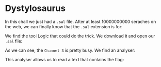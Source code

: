 

# Dystylosaurus



In this chall we just had a `.sal` file. After at least 10000000000 seraches on the web, we can finally know that the `.sal` extension is for:



We find the tool [Logic](https://www.saleae.com/) that could do the trick. We download it and open our `.sal` file:



As we can see, the `Channel 3` is pretty busy. We find an analyser:




This analyser allows us to read a text that contains the flag:

